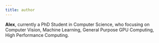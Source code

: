 ```yaml
---
title: author
---
```


**Alex**, currently a PhD Student in Computer Science, who focusing on Computer Vision, Machine Learning, General Purpose GPU Computing, High Performance Computing.
